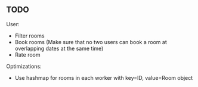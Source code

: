## TODO

User:
- Filter rooms
- Book rooms (Make sure that no two users can book a room at overlapping dates at the same time)
- Rate room

Optimizations:
- Use hashmap for rooms in each worker with key=ID, value=Room object